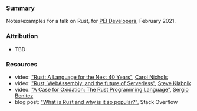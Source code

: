 ### Summary

Notes/examples for a talk on Rust, for [PEI Developers](http://peidevs.github.io/), February 2021.

### Attribution

* TBD 

### Resources

* video: ["Rust: A Language for the Next 40 Years"](https://www.youtube.com/watch?v=A3AdN7U24iU), [Carol Nichols](https://twitter.com/Carols10cents)
* video: ["Rust, WebAssembly, and the future of Serverless"](https://www.youtube.com/watch?v=CMB6AlE1QuI), [Steve Klabnik](https://twitter.com/steveklabnik)
* video: ["A Case for Oxidation: The Rust Programming Language"](https://www.youtube.com/watch?v=cDFSrVhnZKo), [Sergio Benitez](https://github.com/SergioBenitez)
* blog post: ["What is Rust and why is it so popular?"](https://stackoverflow.blog/2020/01/20/what-is-rust-and-why-is-it-so-popular/), Stack Overflow 
